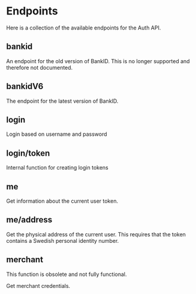# Endpoints

<include from="Snippets-AuthAPI.md" element-id="snippet-header" />

Here is a collection of the available endpoints for the Auth API.

## bankid

An endpoint for the old version of BankID. This is no longer supported and therefore not documented.

## bankidV6

The endpoint for the latest version of BankID.

## login

Login based on username and password

## login/token

Internal function for creating login tokens

## me

Get information about the current user token.

## me/address

Get the physical address of the current user. This requires that the token contains a Swedish personal identity number.

## merchant

This function is obsolete and not fully functional.

Get merchant credentials.
